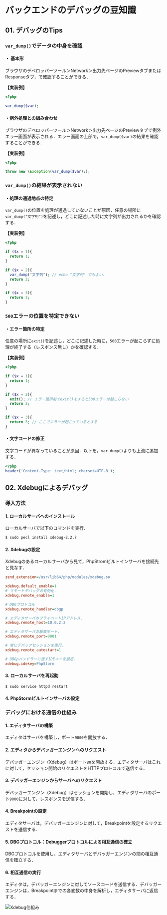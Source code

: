 # バックエンドのデバッグの豆知識

## 01. デバッグのTips

### ```var_dump()```でデータの中身を確認

#### ・ 基本形

ブラウザのデベロッパーツール＞Network＞出力先ページのPreviewタブまたはResponseタブ，で確認することができる．

**【実装例】**

```php
<?php
  
var_dump($var);
```

#### ・例外処理との組み合わせ

ブラウザのデベロッパーツール＞Network＞出力先ページのPreviewタブで例外エラー画面が表示される．エラー画面の上部で，```var_dump($var)```の結果を確認することができる．

**【実装例】**

```php
<?php

throw new \Exception(var_dump($var););
```



### ```var_dump()```の結果が表示されない

#### ・処理の通過地点の特定

```var_dump()```の位置を処理が通過していないことが原因．任意の場所に```var_dump("文字列")```を記述し，どこに記述した時に文字列が出力されるかを確認する．

**【実装例】**

```php
<?php

if ($x = 1){
  return 1;
}

if ($x = 2){
  var_dump("文字列"); // echo "文字列" でもよい．
  return 2;
}

if ($x = 3){
  return 3;
}
```



### ```500```エラーの位置を特定できない

#### ・エラー箇所の特定

任意の場所に```exit()```を記述し，どこに記述した時に，```500```エラーが起こらずに処理が終了する（レスポンス無し）かを確認する．

**【実装例】**

```php
<?php

if ($x = 1){
  return 1;
}

if ($x = 2){
  exit(); // エラー箇所前でexit()をすると500エラーは起こらない
  return 2;
}

if ($x = 3){
  return 3; // ここでエラーが起こっているとする
}
```



#### ・文字コードの修正

文字コードが異なっていることが原因．以下を，```var_dump()```よりも上流に追加する．

```PHP
<?php
header('Content-Type: text/html; charset=UTF-8');
```



## 02. Xdebugによるデバッグ

### 導入方法

#### 1. ローカルサーバへのインストール

ローカルサーバで以下のコマンドを実行．

```bash
$ sudo pecl install xdebug-2.2.7
```

#### 2. Xdebugの設定

Xdebugのあるローカルサーバから見て，PhpStromビルトインサーバを接続先と見なす．

```ini
zend_extension=/usr/lib64/php/modules/xdebug.so

xdebug.default_enable=1
# リモートデバッグの有効化．
xdebug.remote_enable=1

# DBGプロトコル
xdebug.remote_handler=dbgp

# エディタサーバのプライベートIPアドレス．
xdebug.remote_host=10.0.2.2

# エディタサーバの解放ポート．
xdebug.remote_port=9001

# 常にデバッグセッションを実行．
xdebug.remote_autostart=1

# DBGpハンドラーに渡すIDEキーを設定．
xdebug.idekey=PhpStorm
```

#### 3. ローカルサーバを再起動

```bash
$ sudo service httpd restart
```

#### 4. PhpStormビルトインサーバの設定



### デバッグにおける通信の仕組み

#### 1. エディタサーバの構築

エディタはサーバを構築し，ポート```9000```を開放する．

#### 2. エディタからデバッガーエンジンへのリクエスト

デバッガーエンジン（Xdebug）はポート```80```を開放する．エディタサーバはこれに対して，セッション開始のリクエストをHTTPプロトコルで送信する．

#### 3. デバッガーエンジンからサーバへのリクエスト

デバッガーエンジン（Xdebug）はセッションを開始し，エディタサーバのポート```9000```に対して，レスポンスを送信する．

#### 4. Breakpointの設定

エディタサーバは，デバッガーエンジンに対して，Breakpointを設定するリクエストを送信する．

#### 5. DBGプロトコル：Debuggerプロトコルによる相互通信の確立

DBGプロトコルを使用し，エディタサーバとデバッガーエンジンの間の相互通信を確立する．

#### 6. 相互通信の実行

エディタは，デバッガーエンジンに対してソースコードを送信する．デバッガーエンジンは，Breakpointまでの各変数の中身を解析し，エディタサーバに返信する．

![Xdebug仕組み](https://raw.githubusercontent.com/Hiroki-IT/tech-notebook/master/images/Xdebug仕組み.png)

